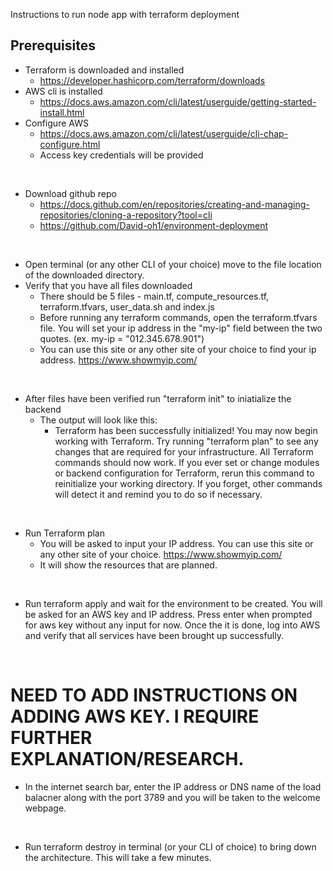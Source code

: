 Instructions to run node app with terraform deployment

##  Prerequisites
    
*   Terraform is downloaded and installed
    *  https://developer.hashicorp.com/terraform/downloads
*   AWS cli is installed
    *  https://docs.aws.amazon.com/cli/latest/userguide/getting-started-install.html
*   Configure AWS
    *   https://docs.aws.amazon.com/cli/latest/userguide/cli-chap-configure.html
    *   Access key credentials will be provided

&nbsp;
<p>

*  Download github repo
    *  https://docs.github.com/en/repositories/creating-and-managing-repositories/cloning-a-repository?tool=cli
    * https://github.com/David-oh1/environment-deployment

</p>
&nbsp;
<p>

*  Open terminal (or any other CLI of your choice) move to the file location of the downloaded directory.
*  Verify that you have all files downloaded
    *  There should be 5 files - main.tf, compute_resources.tf, terraform.tfvars, user_data.sh and index.js
    *  Before running any terraform commands, open the terraform.tfvars file. You will set your ip address in the "my-ip" field between the two quotes. (ex. my-ip = "012.345.678.901")
    *   You can use this site or any other site of your choice to find your ip address. https://www.showmyip.com/
    &nbsp;
</p>
&nbsp;
<p>

*  After files have been verified run "terraform init" to iniatialize the backend
    * The output will look like this: 
        *  Terraform has been successfully initialized!
            You may now begin working with Terraform. Try running "terraform plan" to see any changes that are required for your infrastructure. All Terraform commands should now work. If you ever set or change modules or backend configuration for Terraform, rerun this command to reinitialize your working directory. If you forget, other commands will detect it and remind you to do so if necessary.
&nbsp;
</p>
&nbsp;
<p>

*  Run Terraform plan
    *  You will be asked to input your IP address. You can use this site or any other site of your choice. https://www.showmyip.com/
    *  It will show the resources that are planned.
&nbsp;
</p>
&nbsp;
<p>

*  Run terraform apply and wait for the environment to be created. You will be asked for an AWS key and IP address. Press enter when prompted for aws key without any input for now. Once the it is done, log into AWS and verify that all services have been brought up successfully.
</p>
&nbsp;

#  NEED TO ADD INSTRUCTIONS ON ADDING AWS KEY. I REQUIRE FURTHER EXPLANATION/RESEARCH.

<p>

*  In the internet search bar, enter the IP address or DNS name of the load balacner along with the port 3789 and you will be taken to the welcome webpage.
&nbsp;
</p>
&nbsp;
<p>

*  Run terraform destroy in terminal (or your CLI of choice) to bring down the architecture. This will take a few minutes.

</p>
